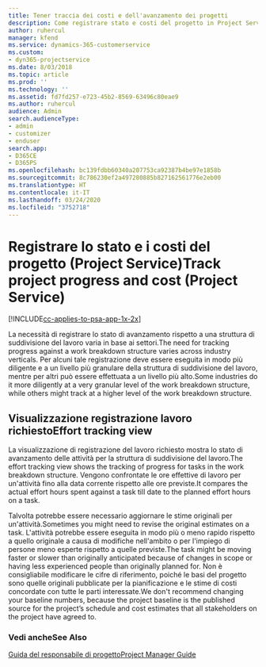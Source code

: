 ```yaml
---
title: Tener traccia dei costi e dell'avanzamento dei progetti
description: Come registrare stato e costi del progetto in Project Service
author: ruhercul
manager: kfend
ms.service: dynamics-365-customerservice
ms.custom:
- dyn365-projectservice
ms.date: 8/03/2018
ms.topic: article
ms.prod: ''
ms.technology: ''
ms.assetid: fd7fd257-e723-45b2-8569-63496c80eae9
ms.author: ruhercul
audience: Admin
search.audienceType:
- admin
- customizer
- enduser
search.app:
- D365CE
- D365PS
ms.openlocfilehash: bc139fdbb60340a207753ca92387b4be97e1858b
ms.sourcegitcommit: 8c786230ef2a497280885b827162561776e2eb00
ms.translationtype: HT
ms.contentlocale: it-IT
ms.lasthandoff: 03/24/2020
ms.locfileid: "3752718"
---
```

# <a name="track-project-progress-and-cost-project-service"></a><span data-ttu-id="c41fb-103">Registrare lo stato e i costi del progetto (Project Service)</span><span class="sxs-lookup"><span data-stu-id="c41fb-103">Track project progress and cost (Project Service)</span></span>

[!INCLUDE[cc-applies-to-psa-app-1x-2x](../includes/cc-applies-to-psa-app-1x-2x.md)]

<span data-ttu-id="c41fb-104">La necessità di registrare lo stato di avanzamento rispetto a una struttura di suddivisione del lavoro varia in base ai settori.</span><span class="sxs-lookup"><span data-stu-id="c41fb-104">The need for tracking progress against a work breakdown structure varies across industry verticals.</span></span> <span data-ttu-id="c41fb-105">Per alcuni tale registrazione deve essere eseguita in modo più diligente e a un livello più granulare della struttura di suddivisione del lavoro, mentre per altri può essere effettuata a un livello più alto.</span><span class="sxs-lookup"><span data-stu-id="c41fb-105">Some industries do it more diligently at a very granular level of the work breakdown structure, while others might track at a higher level of the work breakdown structure.</span></span>  
  
## <a name="effort-tracking-view"></a><span data-ttu-id="c41fb-106">Visualizzazione registrazione lavoro richiesto</span><span class="sxs-lookup"><span data-stu-id="c41fb-106">Effort tracking view</span></span>  
<span data-ttu-id="c41fb-107">La visualizzazione di registrazione del lavoro richiesto mostra lo stato di avanzamento delle attività per la struttura di suddivisione del lavoro.</span><span class="sxs-lookup"><span data-stu-id="c41fb-107">The effort tracking view shows the tracking of progress for tasks in the work breakdown structure.</span></span> <span data-ttu-id="c41fb-108">Vengono confrontate le ore effettive di lavoro per un'attività fino alla data corrente rispetto alle ore previste.</span><span class="sxs-lookup"><span data-stu-id="c41fb-108">It compares the actual effort hours spent against a task till date to the planned effort hours on a task.</span></span>  
  
<span data-ttu-id="c41fb-109">Talvolta potrebbe essere necessario aggiornare le stime originali per un'attività.</span><span class="sxs-lookup"><span data-stu-id="c41fb-109">Sometimes you might need to revise the original estimates on a task.</span></span> <span data-ttu-id="c41fb-110">L'attività potrebbe essere eseguita in modo più o meno rapido rispetto a quello originale a causa di modifiche nell'ambito o per l'impiego di persone meno esperte rispetto a quelle previste.</span><span class="sxs-lookup"><span data-stu-id="c41fb-110">The task might be moving faster or slower than originally anticipated because of changes in scope or having less experienced people than originally planned for.</span></span> <span data-ttu-id="c41fb-111">Non è consigliabile modificare le cifre di riferimento, poiché le basi del progetto sono quelle originali pubblicate per la pianificazione e le stime di costi concordate con tutte le parti interessate.</span><span class="sxs-lookup"><span data-stu-id="c41fb-111">We don't recommend changing your baseline numbers, because the project baseline is the published source for the project’s schedule and cost estimates that all stakeholders on the project have agreed to.</span></span>  
  
### <a name="see-also"></a><span data-ttu-id="c41fb-112">Vedi anche</span><span class="sxs-lookup"><span data-stu-id="c41fb-112">See Also</span></span>  
 [<span data-ttu-id="c41fb-113">Guida del responsabile di progetto</span><span class="sxs-lookup"><span data-stu-id="c41fb-113">Project Manager Guide</span></span>](../project-service/project-manager-guide.md)
